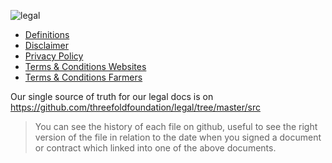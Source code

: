 ![legal](img/legal_header_.jpg)

- [Definitions](definitions_legal)
- [Disclaimer](disclaimer)
- [Privacy Policy](privacypolicy)
- [Terms & Conditions Websites](terms_conditions_websites)
- [Terms & Conditions Farmers](terms_conditions_farmer)

Our single source of truth for our legal docs is on https://github.com/threefoldfoundation/legal/tree/master/src

> You can see the history of each file on github, useful to see the right version of the file in relation to the date when you signed a document or contract which linked into one of the above documents.